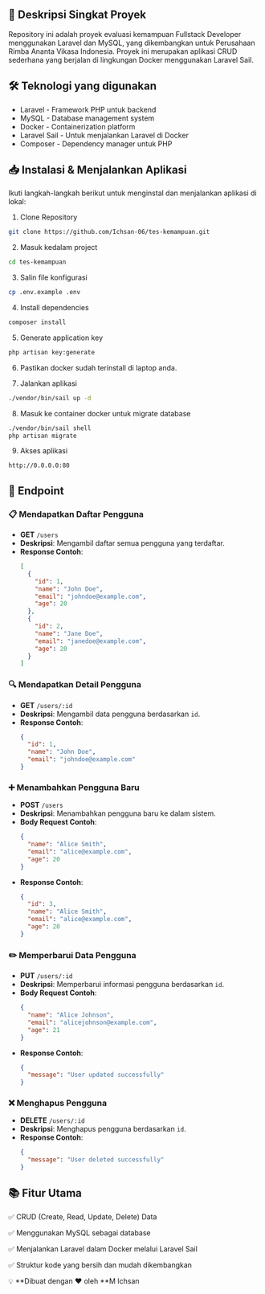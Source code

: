 ## 📌 Deskripsi Singkat Proyek

Repository ini adalah proyek evaluasi kemampuan Fullstack Developer menggunakan Laravel dan MySQL, yang dikembangkan untuk Perusahaan Rimba Ananta Vikasa Indonesia. Proyek ini merupakan aplikasi CRUD sederhana yang berjalan di lingkungan Docker menggunakan Laravel Sail.

## 🛠️ Teknologi yang digunakan

- Laravel - Framework PHP untuk backend
- MySQL - Database management system
- Docker - Containerization platform
- Laravel Sail - Untuk menjalankan Laravel di Docker
- Composer - Dependency manager untuk PHP

## 📥 Instalasi & Menjalankan Aplikasi

Ikuti langkah-langkah berikut untuk menginstal dan menjalankan aplikasi di lokal:

1. Clone Repository
```bash
git clone https://github.com/Ichsan-06/tes-kemampuan.git
```

2. Masuk kedalam project
```bash
cd tes-kemampuan
```
3. Salin file konfigurasi
```bash
cp .env.example .env
```
4. Install dependencies
```bash
composer install
```
5. Generate application key
```bash
php artisan key:generate
```
6. Pastikan docker sudah terinstall di laptop anda.

7. Jalankan aplikasi
```bash
./vendor/bin/sail up -d
```

8. Masuk ke container docker untuk migrate database
```bash
./vendor/bin/sail shell
php artisan migrate
```

9. Akses aplikasi
```bash
http://0.0.0.0:80
```



## 🔗 Endpoint

### 📋 Mendapatkan Daftar Pengguna
- **GET** `/users`
- **Deskripsi**: Mengambil daftar semua pengguna yang terdaftar.
- **Response Contoh**:
  ```json
  [
    {
      "id": 1,
      "name": "John Doe",
      "email": "johndoe@example.com",
      "age": 20
    },
    {
      "id": 2,
      "name": "Jane Doe",
      "email": "janedoe@example.com",
      "age": 20
    }
  ]
  ```

### 🔍 Mendapatkan Detail Pengguna
- **GET** `/users/:id`
- **Deskripsi**: Mengambil data pengguna berdasarkan `id`.
- **Response Contoh**:
  ```json
  {
    "id": 1,
    "name": "John Doe",
    "email": "johndoe@example.com"
  }
  ```

### ➕ Menambahkan Pengguna Baru
- **POST** `/users`
- **Deskripsi**: Menambahkan pengguna baru ke dalam sistem.
- **Body Request Contoh**:
  ```json
  {
    "name": "Alice Smith",
    "email": "alice@example.com",
    "age": 20
  }
  ```
- **Response Contoh**:
  ```json
  {
    "id": 3,
    "name": "Alice Smith",
    "email": "alice@example.com",
    "age": 20
  }
  ```

### ✏️ Memperbarui Data Pengguna
- **PUT** `/users/:id`
- **Deskripsi**: Memperbarui informasi pengguna berdasarkan `id`.
- **Body Request Contoh**:
  ```json
  {
    "name": "Alice Johnson",
    "email": "alicejohnson@example.com",
    "age": 21
  }
  ```
- **Response Contoh**:
  ```json
  {
    "message": "User updated successfully"
  }
  ```

### ❌ Menghapus Pengguna
- **DELETE** `/users/:id`
- **Deskripsi**: Menghapus pengguna berdasarkan `id`.
- **Response Contoh**:
  ```json
  {
    "message": "User deleted successfully"
  }
  ```

## 📚 Fitur Utama

✅ CRUD (Create, Read, Update, Delete) Data

✅ Menggunakan MySQL sebagai database

✅ Menjalankan Laravel dalam Docker melalui Laravel Sail

✅ Struktur kode yang bersih dan mudah dikembangkan

💡 **Dibuat dengan ❤️ oleh **M Ichsan
